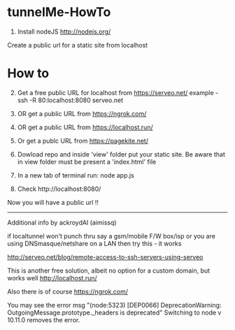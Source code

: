 tunnelMe-HowTo
==============

1. Install nodeJS http://nodejs.org/

Create a public url for a static site from localhost


How to
======

 2. Get a free public URL for localhost from https://serveo.net/ example -  ssh -R 80:localhost:8080 serveo.net
 3. OR get a public URL from https://ngrok.com/
 4. OR get a public URL from https://localhost.run/
 5. Or get a publc URL from  https://pagekite.net/
 
 6. Dowload repo and inside 'view' folder put your static site. Be aware that in view folder
    must be present a 'index.html' file
    

7. In a new tab of terminal run: node app.js
 
8. Check http://localhost:8080/      

      
Now you will have a public url !!

------------------------------------------------------------------------------------------------------------------

Additional info by ackroydAI (aimissq)

if localtunnel won't punch thru say a gsm/mobile F/W box/isp or you are using DNSmasque/netshare on a LAN then try this - it works

http://serveo.net/blog/remote-access-to-ssh-servers-using-serveo

This is another free solution, albeit no option for a custom domain, but works well http://localhost.run/

Also there is of course https://ngrok.com/

You may see the error msg "(node:5323) [DEP0066] DeprecationWarning: OutgoingMessage.prototype._headers is deprecated"
Switching to node v 10.11.0 removes the error.


